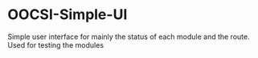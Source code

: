 # OOCSI-Simple-UI
Simple user interface for mainly the status of each module and the route. Used for testing the modules
